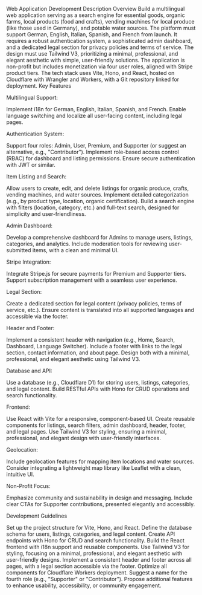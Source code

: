 Web Application Development Description
Overview
Build a multilingual web application serving as a search engine for essential goods, organic farms, local products (food and crafts), vending machines for local produce (like those used in Germany), and potable water sources. The platform must support German, English, Italian, Spanish, and French from launch. It requires a robust authentication system, a sophisticated admin dashboard, and a dedicated legal section for privacy policies and terms of service. The design must use Tailwind V3, prioritizing a minimal, professional, and elegant aesthetic with simple, user-friendly solutions. The application is non-profit but includes monetization via four user roles, aligned with Stripe product tiers. The tech stack uses Vite, Hono, and React, hosted on Cloudflare with Wrangler and Workers, with a Git repository linked for deployment.
Key Features

Multilingual Support:

Implement i18n for German, English, Italian, Spanish, and French.
Enable language switching and localize all user-facing content, including legal pages.


Authentication System:

Support four roles: Admin, User, Premium, and Supporter (or suggest an alternative, e.g., "Contributor").
Implement role-based access control (RBAC) for dashboard and listing permissions.
Ensure secure authentication with JWT or similar.


Item Listing and Search:

Allow users to create, edit, and delete listings for organic produce, crafts, vending machines, and water sources.
Implement detailed categorization (e.g., by product type, location, organic certification).
Build a search engine with filters (location, category, etc.) and full-text search, designed for simplicity and user-friendliness.


Admin Dashboard:

Develop a comprehensive dashboard for Admins to manage users, listings, categories, and analytics.
Include moderation tools for reviewing user-submitted items, with a clean and minimal UI.


Stripe Integration:

Integrate Stripe.js for secure payments for Premium and Supporter tiers.
Support subscription management with a seamless user experience.


Legal Section:

Create a dedicated section for legal content (privacy policies, terms of service, etc.).
Ensure content is translated into all supported languages and accessible via the footer.


Header and Footer:

Implement a consistent header with navigation (e.g., Home, Search, Dashboard, Language Switcher).
Include a footer with links to the legal section, contact information, and about page.
Design both with a minimal, professional, and elegant aesthetic using Tailwind V3.


Database and API:

Use a database (e.g., Cloudflare D1) for storing users, listings, categories, and legal content.
Build RESTful APIs with Hono for CRUD operations and search functionality.


Frontend:

Use React with Vite for a responsive, component-based UI.
Create reusable components for listings, search filters, admin dashboard, header, footer, and legal pages.
Use Tailwind V3 for styling, ensuring a minimal, professional, and elegant design with user-friendly interfaces.


Geolocation:

Include geolocation features for mapping item locations and water sources.
Consider integrating a lightweight map library like Leaflet with a clean, intuitive UI.


Non-Profit Focus:

Emphasize community and sustainability in design and messaging.
Include clear CTAs for Supporter contributions, presented elegantly and accessibly.



Development Guidelines

Set up the project structure for Vite, Hono, and React.
Define the database schema for users, listings, categories, and legal content.
Create API endpoints with Hono for CRUD and search functionality.
Build the React frontend with i18n support and reusable components.
Use Tailwind V3 for styling, focusing on a minimal, professional, and elegant aesthetic with user-friendly designs.
Implement a consistent header and footer across all pages, with a legal section accessible via the footer.
Optimize all components for Cloudflare Workers deployment.
Suggest a name for the fourth role (e.g., "Supporter" or "Contributor").
Propose additional features to enhance usability, accessibility, or community engagement.
